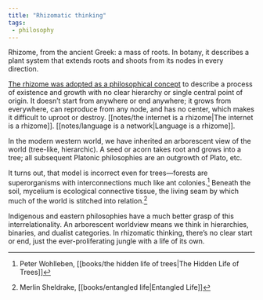 ```yaml
---
title: "Rhizomatic thinking"
tags: 
 - philosophy
---
```


Rhizome, from the ancient Greek: a mass of roots. In botany, it describes a plant system that extends roots and shoots from its nodes in every direction.

[The rhizome was adopted as a philosophical concept](https://literariness.org/2017/04/26/the-philosophical-concept-of-rhizome/) to describe a process of existence and growth with no clear hierarchy or single central point of origin. It doesn’t start from anywhere or end anywhere; it grows from everywhere, can reproduce from any node, and has no center, which makes it difficult to uproot or destroy. [[notes/the internet is a rhizome|The internet is a rhizome]]. [[notes/language is a network|Language is a rhizome]]. 

In the modern western world, we have inherited an arborescent view of the world (tree-like, hierarchic). A seed or acorn takes root and grows into a tree; all subsequent Platonic philosophies are an outgrowth of Plato, etc.

It turns out, that model is incorrect even for trees—forests are superorganisms with interconnections much like ant colonies.[^1] Beneath the soil, mycelium is ecological connective tissue, the living seam by which much of the world is stitched into relation.[^2]

Indigenous and eastern philosophies have a much better grasp of this interrelationality. An arborescent worldview means we think in hierarchies, binaries, and dualist categories. In rhizomatic thinking, there’s no clear start or end, just the ever-proliferating jungle with a life of its own.

[^1]: Peter Wohlleben, [[books/the hidden life of trees|The Hidden Life of Trees]]
[^2]: Merlin Sheldrake, [[books/entangled life|Entangled Life]]


